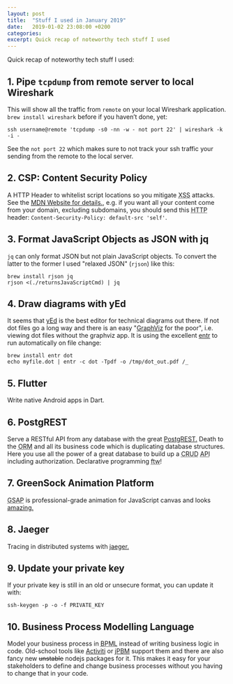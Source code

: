 ```yaml
---
layout: post
title:  "Stuff I used in January 2019"
date:   2019-01-02 23:08:00 +0200
categories:
excerpt: Quick recap of noteworthy tech stuff I used
---
```


Quick recap of noteworthy tech stuff I used:

## 1. Pipe `tcpdump` from remote server to local Wireshark

This will show all the traffic from `remote` on your local Wireshark application. `brew install wireshark` before if you haven’t done, yet:

```shell
ssh username@remote 'tcpdump -s0 -nn -w - not port 22' | wireshark -k -i -
```

See the `not port 22` which makes sure to not track your ssh traffic your sending from the remote to the local server.

## 2. CSP: Content Security Policy

A HTTP Header to whitelist script locations so you mitigate <abbr title="Cross-site scripting">XSS</abbr> attacks. See the [<abbr title="Mozilla Developer Network">MDN</abbr> Website for details.](https://developer.mozilla.org/en-US/docs/Web/HTTP/CSP), e.g. if you want all your content come from your domain, excluding subdomains, you should send this <abbr title="Hypertext Transfer Protocol">HTTP</abbr> header: `Content-Security-Policy: default-src 'self'`.

## 3. Format JavaScript Objects as JSON with jq



`jq` can only format JSON but not plain JavaScript objects. To convert the latter to the former I used "relaxed JSON" (`rjson`) like this:

```shell
brew install rjson jq
rjson <(./returnsJavaScriptCmd) | jq
```

## 4. Draw diagrams with yEd

It seems that [yEd](https://www.yworks.com/products/yed) is the best editor for technical diagrams out there. If not dot files go a long way and there is an easy "[GraphViz](https://www.graphviz.org/) for the poor", i.e. viewing dot files without the graphviz app. It is using the excellent [entr](http://eradman.com/entrproject/) to run automatically on file change:

```shell
brew install entr dot
echo myfile.dot | entr -c dot -Tpdf -o /tmp/dot_out.pdf /_
```

## 5. Flutter

Write native Android apps in Dart.

## 6. PostgREST

Serve a RESTful API from any database with the great [PostgREST.](http://postgrest.org/) Death to the <abbr title="Object Relational Mapping">ORM</abbr> and all its business code which is duplicating database structures. Here you use all the power of a great database to build up a <abbr title="Create Read Update">CRUD</abbr> <abbr title="Apllication Programming Interface">API</abbr> including authorization. Declarative programming <abbr title="For the win">ftw</abbr>!

## 7. GreenSock Animation Platform

<abbr title="GreenSock Animation Platform">GSAP</abbr> is professional-grade animation for JavaScript canvas and looks [amazing.](https://greensock.com/)

## 8. Jaeger

Tracing in distributed systems with [jaeger.](https://www.jaegertracing.io/)

## 9. Update your private key

If your private key is still in an old or unsecure format, you can update it with:

```shell
ssh-keygen -p -o -f PRIVATE_KEY
```

## 10. Business Process Modelling Language

Model your business process in <abbr title="Business Process Modelling Language">BPML</abbr> instead of writing business logic in code. Old-school tools like [Activiti](https://www.activiti.org/) or [jPBM](https://www.jbpm.org/) support them and there are also fancy new <strike>unstable</strike> nodejs packages for it. This makes it easy for your stakeholders to define and change business processes without you having to change that in your code.
